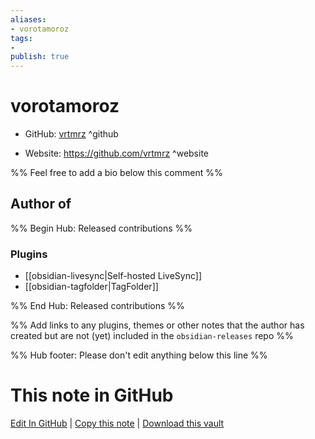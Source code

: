 ```yaml
---
aliases:
- vorotamoroz
tags:
- 
publish: true
---
```


# vorotamoroz

- GitHub: [vrtmrz](https://github.com/vrtmrz/) ^github
<!-- - Discord: `@` ^discord-->
- Website: <https://github.com/vrtmrz> ^website
<!-- - [[Publish sites|Publish site]]: ^publish-->

%% Feel free to add a bio below this comment %%


## Author of

%% Begin Hub: Released contributions %%
### Plugins
- [[obsidian-livesync|Self-hosted LiveSync]]
- [[obsidian-tagfolder|TagFolder]]

%% End Hub: Released contributions %%

%% Add links to any plugins, themes or other notes that the author has created but are not (yet) included in the `obsidian-releases` repo %%

<!--
### Unlisted plugins

- 
-->

<!--
### Others

- 
-->

<!--
## Sponsor this author

- [[GitHub sponsors]]: [Sponsor @vrtmrz on GitHub Sponsors](https://github.com/sponsors/vrtmrz) ^github-sponsor
- [[Buy me a coffee]]: ^buy-me-a-coffee
- [[PayPal]]: ^paypal
- [[Patreon]]: ^patreon

-->

<!--
## Follow this author

- [[YouTube Channels|On YouTube]]: ^youtube
- Twitter: ^twitter
- ...
-->

%% Hub footer: Please don't edit anything below this line %%

# This note in GitHub

<span class="git-footer">[Edit In GitHub](https://github.dev/obsidian-community/obsidian-hub/blob/main/01%20-%20Community/People/vrtmrz.md "git-hub-edit-note") | [Copy this note](https://raw.githubusercontent.com/obsidian-community/obsidian-hub/main/01%20-%20Community/People/vrtmrz.md "git-hub-copy-note") | [Download this vault](https://github.com/obsidian-community/obsidian-hub/archive/refs/heads/main.zip "git-hub-download-vault") </span>
